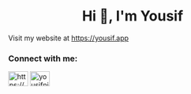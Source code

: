 <h1 align="center">Hi 👋, I'm Yousif</h1> 

Visit my website at <a href="https://yousif.app" target="_blank">https://yousif.app</a>

<h3 align="left">Connect with me:</h3>
<p align="left">
<a href="https://www.linkedin.com/in/yousif-n-abbas/" target="blank"><img align="center" src="https://raw.githubusercontent.com/rahuldkjain/github-profile-readme-generator/master/src/images/icons/Social/linked-in-alt.svg" alt="https://www.linkedin.com/in/yousif-n-abbas" height="30" width="40" /></a>
<a href="https://www.behance.net/yousifnimah" target="blank"><img align="center" src="https://raw.githubusercontent.com/rahuldkjain/github-profile-readme-generator/master/src/images/icons/Social/behance.svg" alt="yousifnimah" height="30" width="40" /></a>
</p>
